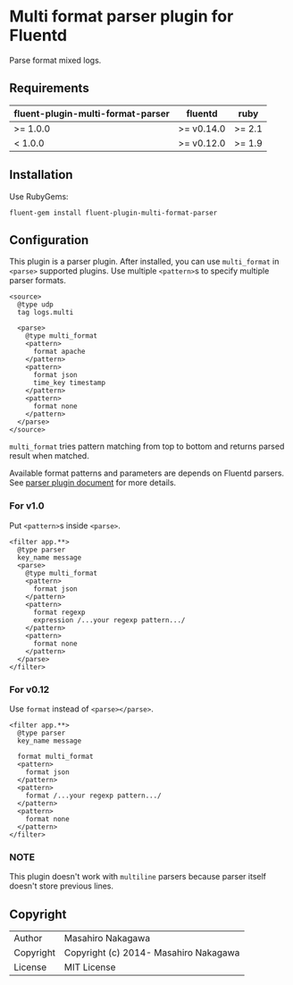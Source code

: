# Multi format parser plugin for Fluentd

Parse format mixed logs.

## Requirements

| fluent-plugin-multi-format-parser | fluentd | ruby |
|-------------------|---------|------|
| >= 1.0.0 | >= v0.14.0 | >= 2.1 |
|  < 1.0.0 | >= v0.12.0 | >= 1.9 |

## Installation

Use RubyGems:

    fluent-gem install fluent-plugin-multi-format-parser

## Configuration

This plugin is a parser plugin. After installed, you can use `multi_format` in `<parse>` supported plugins.
Use multiple `<pattern>`s to specify multiple parser formats.

    <source>
      @type udp
      tag logs.multi

      <parse>
        @type multi_format
        <pattern>
          format apache
        </pattern>
        <pattern>
          format json
          time_key timestamp
        </pattern>
        <pattern>
          format none
        </pattern>
      </parse>
    </source>

`multi_format` tries pattern matching from top to bottom and returns parsed result when matched.

Available format patterns and parameters are depends on Fluentd parsers.
See [parser plugin document](http://docs.fluentd.org/v1.0/articles/parser-plugin-overview) for more details.

### For v1.0

Put `<pattern>`s inside `<parse>`.

    <filter app.**>
      @type parser
      key_name message
      <parse>
        @type multi_format
        <pattern>
          format json
        </pattern>
        <pattern>
          format regexp
          expression /...your regexp pattern.../
        </pattern>
        <pattern>
          format none
        </pattern>
      </parse>
    </filter>

### For v0.12

Use `format` instead of `<parse></parse>`.

    <filter app.**>
      @type parser
      key_name message

      format multi_format
      <pattern>
        format json
      </pattern>
      <pattern>
        format /...your regexp pattern.../
      </pattern>
      <pattern>
        format none
      </pattern>
    </filter>

### NOTE

This plugin doesn't work with `multiline` parsers because parser itself doesn't store previous lines.

## Copyright

<table>
  <tr>
    <td>Author</td><td>Masahiro Nakagawa <repeatedly@gmail.com></td>
  </tr>
  <tr>
    <td>Copyright</td><td>Copyright (c) 2014- Masahiro Nakagawa</td>
  </tr>
  <tr>
    <td>License</td><td>MIT License</td>
  </tr>
</table>
